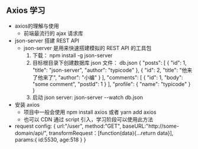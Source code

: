 ## Axios 学习
* axios的理解与使用
    - 前端最流行的 ajax 请求库
* json-server 搭建 REST API
    - json-server 是用来快速搭建模拟的 REST API 的工具包
        1. 下载： npm install -g json-server
        2. 目标根目录下创建数据库 json 文件： db.json
                    {
                "posts": [
                    { "id": 1, "title": "json-server", "author": "typicode" },
                    { "id": 2, "title": "他来了他来了", "author": "小编" }
                ],
                "comments": [
                    { "id": 1, "body": "some comment", "postId": 1 }
                ],
                "profile": { "name": "typicode" }
            }
        3. 启动 json server: 
                json-server --watch db.json
* 安装 axios
    - 项目中一般会使用 npm install axios 或者 yarn add axios
    - 也可以 CDN 通过 script 引入，学习阶段可以使用此方法
* request config:
    {
        url:"/user",
        method:"GET",
        baseURL:"http://some-domain/api/",
        transformRequest：[function(data){...return data}],
        params:{
            id:5530,
            age:518
        }
    }